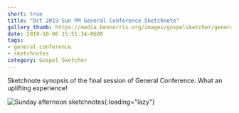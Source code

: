 ```yaml
---
short: true
title: "Oct 2019 Sun PM General Conference Sketchnote"
gallery_thumb: https://media.bennorris.org/images/gospelsketcher/general-conference/oct-2019/oct-19-5-sun-pm.jpg
date: 2019-10-06 15:51:34-0600
tags:
- general conference
- sketchnotes
category: Gospel Sketcher
---
```


Sketchnote synopsis of the final session of General Conference. What an uplifting experience!

![Sunday afternoon sketchnotes](https://media.bennorris.org/images/gospelsketcher/general-conference/oct-2019/oct-19-5-sun-pm.jpg){:loading="lazy"}

